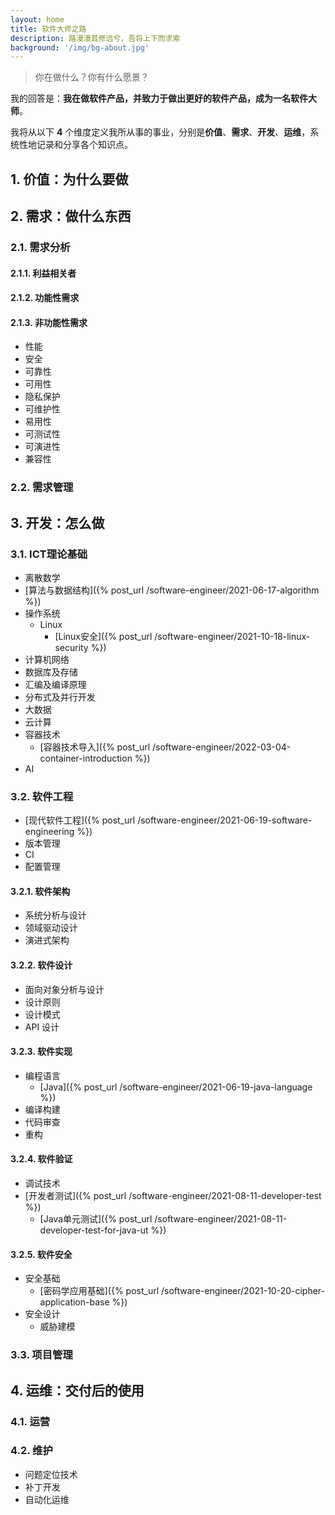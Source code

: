 ```yaml
---
layout: home
title: 软件大师之路
description: 路漫漫其修远兮，吾将上下而求索
background: '/img/bg-about.jpg'
---
```


> 你在做什么？你有什么愿景？

我的回答是：**我在做软件产品，并致力于做出更好的软件产品，成为一名软件大师**。

我将从以下 **4** 个维度定义我所从事的事业，分别是**价值**、**需求**、**开发**、**运维**，系统性地记录和分享各个知识点。

## 1. 价值：为什么要做

## 2. 需求：做什么东西

### 2.1. 需求分析

#### 2.1.1. 利益相关者

#### 2.1.2. 功能性需求

#### 2.1.3. 非功能性需求

- 性能
- 安全
- 可靠性
- 可用性
- 隐私保护
- 可维护性
- 易用性
- 可测试性
- 可演进性
- 兼容性

### 2.2. 需求管理

## 3. 开发：怎么做

### 3.1. ICT理论基础

- 离散数学
- [算法与数据结构]({% post_url /software-engineer/2021-06-17-algorithm %})
- 操作系统
  - Linux
    - [Linux安全]({% post_url /software-engineer/2021-10-18-linux-security %})
- 计算机网络
- 数据库及存储
- 汇编及编译原理
- 分布式及并行开发
- 大数据
- 云计算
- 容器技术
  - [容器技术导入]({% post_url /software-engineer/2022-03-04-container-introduction %})
- AI

### 3.2. 软件工程

- [现代软件工程]({% post_url /software-engineer/2021-06-19-software-engineering %})
- 版本管理
- CI
- 配置管理

#### 3.2.1. 软件架构

- 系统分析与设计
- 领域驱动设计
- 演进式架构

#### 3.2.2. 软件设计

- 面向对象分析与设计
- 设计原则
- 设计模式
- API 设计

#### 3.2.3. 软件实现
  
- 编程语言
  - [Java]({% post_url /software-engineer/2021-06-19-java-language %})
- 编译构建
- 代码审查
- 重构

#### 3.2.4. 软件验证

- 调试技术
- [开发者测试]({% post_url /software-engineer/2021-08-11-developer-test %})
  - [Java单元测试]({% post_url /software-engineer/2021-08-11-developer-test-for-java-ut %})

#### 3.2.5. 软件安全

- 安全基础
  - [密码学应用基础]({% post_url /software-engineer/2021-10-20-cipher-application-base %})
- 安全设计
  - 威胁建模

### 3.3. 项目管理

## 4. 运维：交付后的使用

### 4.1. 运营

### 4.2. 维护

- 问题定位技术
- 补丁开发
- 自动化运维
